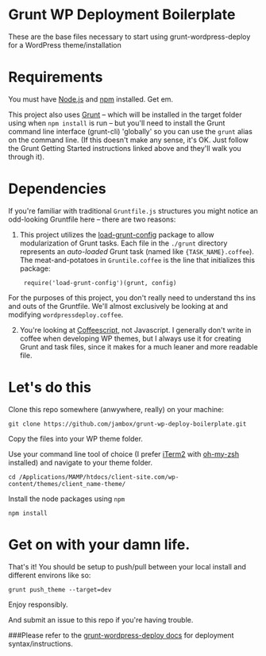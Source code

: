 Grunt WP Deployment Boilerplate
===========================

These are the base files necessary to start using grunt-wordpress-deploy for a WordPress theme/installation


Requirements
===========================

You must have [Node.js](http://nodejs.org/) and [npm](https://www.npmjs.org/) installed. Get em.

This project also uses [Grunt](http://gruntjs.com/getting-started) – which will be installed in the target folder using when `npm install` is run – but you'll need to install the Grunt command line interface (grunt-cli) 'globally' so you can use the `grunt` alias on the command line. (If this doesn't make any sense, it's OK. Just follow the Grunt Getting Started instructions linked above and they'll walk you through it).


Dependencies
===========================

If you're familiar with traditional `Gruntfile.js` structures you might notice an odd-looking Gruntfile here – there are two reasons:

1. This project utilizes the [load-grunt-config](http://firstandthird.github.io/load-grunt-config/) package to allow modularization of Grunt tasks. Each file in the `./grunt` directory represents an _auto-loaded_ Grunt task (named like `{TASK_NAME}.coffee`). The meat-and-potatoes in `Gruntile.coffee` is the line that initializes this package:

        require('load-grunt-config')(grunt, config)

  For the purposes of this project, you don't really need to understand ths ins and outs of the Gruntfile. We'll almost exclusively be looking at and modifying `wordpressdeploy.coffee`.

2. You're looking at [Coffeescript](http://coffeescript.org), not Javascript. I generally don't write in coffee when developing WP themes, but I always use it for creating Grunt and task files, since it makes for a much leaner and more readable file.


Let's do this
===========================

Clone this repo somewhere (anwywhere, really) on your machine:

```
git clone https://github.com/jambox/grunt-wp-deploy-boilerplate.git
```

Copy the files into your WP theme folder.

Use your command line tool of choice (I prefer [iTerm2](http://iterm2.com/) with [oh-my-zsh](https://github.com/robbyrussell/oh-my-zsh) installed) and navigate to your theme folder.
```
cd /Applications/MAMP/htdocs/client-site.com/wp-content/themes/client_name-theme/
```
Install the node packages using `npm`
```
npm install
```


Get on with your damn life.
===========================

That's it! You should be setup to push/pull between your local install and different environs like so:

```
grunt push_theme --target=dev
```

Enjoy responsibly.

And submit an issue to this repo if you're having trouble.


###Please refer to the [grunt-wordpress-deploy docs](https://github.com/jambox/grunt-wordpress-deploy/) for deployment syntax/instructions.

